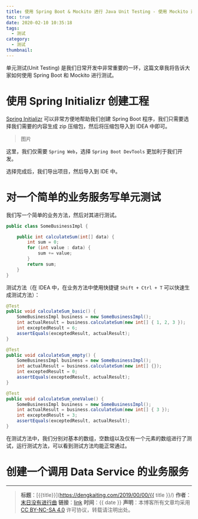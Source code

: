 ```yaml
---
title: 使用 Spring Boot & Mockito 进行 Java Unit Testing - 使用 Mockito 进行 Mocking
toc: true
date: 2020-02-10 10:35:18
tags:
  - 测试
category:
  - 测试
thumbnail:
---
```

单元测试(Unit Testing) 是我们日常开发中非常重要的一环，这篇文章我将告诉大家如何使用 Spring Boot 和 Mockito 进行测试。

<!--more-->

# 使用 Spring Initializr 创建工程

[Spring Initializr](https://start.spring.io/) 可以非常方便地帮助我们创建 Spring Boot 程序，我们只需要选择我们需要的内容生成 zip 压缩包，然后将压缩包导入到 IDEA 中即可。

> 图片

这里，我们仅需要 `Spring Web`，选择 `Spring Boot DevTools` 更加利于我们开发。

选择完成后，我们导出项目，然后导入到 IDE 中。

# 对一个简单的业务服务写单元测试

我们写一个简单的业务方法，然后对其进行测试。

```Java
public class SomeBusinessImpl {

    public int calculateSum(int[] data) {
        int sum = 0;
        for (int value : data) {
            sum += value;
        }
        return sum;
    }
}
```

测试方法（在 IDEA 中，在业务方法中使用快捷键 `Shift + Ctrl + T` 可以快速生成测试方法）：

```Java
@Test
public void calculateSum_basic() {
    SomeBusinessImpl business = new SomeBusinessImpl();
    int actualResult = business.calculateSum(new int[] { 1, 2, 3 });
    int exceptedResult = 6;
    assertEquals(exceptedResult, actualResult);
}

@Test
public void calculateSum_empty() {
    SomeBusinessImpl business = new SomeBusinessImpl();
    int actualResult = business.calculateSum(new int[] {});
    int exceptedResult = 0;
    assertEquals(exceptedResult, actualResult);
}

@Test
public void calculateSum_oneValue() {
    SomeBusinessImpl business = new SomeBusinessImpl();
    int actualResult = business.calculateSum(new int[] { 3 });
    int exceptedResult = 3;
    assertEquals(exceptedResult, actualResult);
}

```
在测试方法中，我们分别对基本的数组，空数组以及仅有一个元素的数组进行了测试，运行测试方法，可以看到测试方法均能正常通过。

# 创建一个调用 Data Service 的业务服务






---

> **标题**：[{{title}}](https://dengkaiting.com/2019/00/00/{{ title }}/)
> **作者**：[末日没有进行曲](https://dengkaiting.com/)
> **链接**：[link](https://dengkaiting.com/)
> **时间**：{{ date }}
> **声明**：本博客所有文章均采用 [CC BY-NC-SA 4.0](https://creativecommons.org/licenses/by-nc-sa/4.0/deed.zh) 许可协议，转载请注明出处。